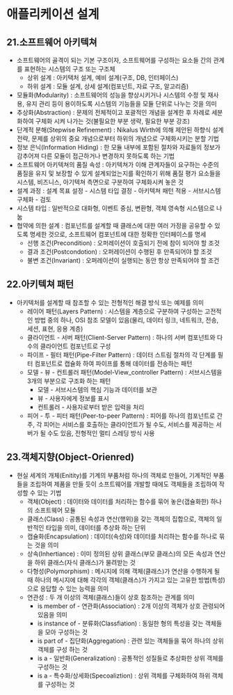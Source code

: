 # 애플리케이션 설계

## 21.소프트웨어 아키텍쳐
- 소프트웨어의 골격이 되는 기본 구조이자, 소프트웨어를 구성하는 요소들 간의 관계를 표현하는 시스템의 구조 또는 구조체
    + 상위 설계 : 아키택처 설계, 예비 설계(구조, DB, 인터페이스)
    + 하위 설계 : 모듈 설계, 상세 설계(컴포넌트, 자료 구조, 알고리즘)
- 모듈화(Modularity) : 소프트웨어의 성능을 향상시키거나 시스템의 수정 및 재사용, 유지 관리 등이 용이하도록 시스템의 기능들을 모듈 단위로 나누는 것을 의미
- 추상화(Abstraction) : 문제의 전체적이고 포괄적인 개념을 설계한 후 차례로 세분화하여 구체화 시켜 나가는 것(불필요한 부분 생략, 필요한 부분 강조)
- 단계적 분해(Stepwise Refinement) : Nikalus Wirth에 의해 제안된 하향식 설계 전략, 문제를 상위의 중요 개념으로부터 하위의 개념으로 구체화시키는 분할 기법
- 정보 은닉(Information Hiding) : 한 모듈 내부에 포함된 절차와 자료들의 정보가 감추어져 다른 모듈이 접근하거나 변경하지 못하도록 하는 기법
- 소프트웨어 아키텍쳐의 품질 속성 : 아키텍쳐가 이해 관계자들이 요구하는 수준의 품질을 유지 및 보장할 수 있게 설계되었는지를 확인하기 위해 품질 평가 요소들을 시스템, 비즈니스, 아기텍쳐 측면으로 구분하여 구체화시켜 놓은 것
- 설계 과정 : 설계 목표 설정 - 시스템 타입 결정 - 아키텍쳐 패턴 적용 - 서브시스템 구체화 - 검토
- 시스템 타입 : 일반적으로 대화형, 이벤트 중심, 변환형, 객체 영속형 시스템으로 나눔
- 협약에 의한 설계 : 컴포넌트를 설계할 때 클래스에 대한 여러 가정을 공유할 수 있도록 명세한 것으로, 소프트웨어 컴포넌트에 대한 정확한 인터페이스를 명세
    + 선행 조건(Precondition) : 오퍼레이션이 호출되기 전에 참이 되어야 할 조것
    + 결과 조건(Postcondotion) : 오퍼레이션이 수행된 후 만족되어야 할 조것
    + 불변 조건(Invariant) : 오퍼레이션이 실행되는 동안 항상 만족되어야 할 조건

## 22.아키텍쳐 패턴
- 아키텍처를 설계할 때 참조할 수 있는 전형적인 해결 방식 또는 예제를 의미
    + 레이어 패턴(Layers Pattern) : 시스템을 계층으로 구분하여 구성하는 고전적인 방법 중의 하나, OSI 참조 모델이 있음(물리, 데이터 링크, 네트워크, 전송, 세션, 표현, 응용 계층)
    + 클라이언트 - 서버 패턴(Client-Server Pattern) : 하나의 서버 컴포넌트와 다수의 클라이언트 컴포넌트로 구성
    + 파이프 - 필터 패턴(Pipe-Filter Pattern) : 데이터 스트림 절차의 각 단계를 필터 컴포넌트로 캡슐화 하여 파이프를 통해 데이터를 전송하는 패턴
    + 모델 - 뷰 - 컨트롤러 패턴(Model-View_controller Pattern) : 서브시스템을 3개의 부분으로 구조화 하는 패턴
        * 모델 - 서브시스템의 핵심 기능과 데이터를 보관
        * 뷰 - 사용자에게 정보를 표시
        * 컨트롤러 - 사용자로부터 받은 입력을 처리
    + 피어 - 투 - 피터 패턴(Peer-to-peer Pattern) : 피어를 하나의 컴포넌트로 간주, 각 피어는 서비스를 호출하는 클라이언트가 될 수도, 서비스를 제공하는 서버가 될 수도 있음, 전형적인 멀티 스레딩 방식 사용

## 23.객체지향(Object-Orienred)
- 현실 세계의 개체(Enitity)를 기계의 부품처럼 하나의 객체로 만들어, 기계적인 부품들을 조립하여 제품을 만들 듯이 소프트웨어를 개발할 때에도 객체들을 조립하여 작성할 수 있는 기법
    + 객체(Object) : 데이터와 데이터를 처리하는 함수를 묶어 놓은(갭슐화한) 하나의 소프트웨어 모듈
    + 클래스(Class) : 공통된 속성과 연산(행위)을 갖는 객체의 집합으로, 객체의 일반적인 타입을 의미, 데이터를 추상화 하는 단위
    + 캡슐화(Encapsulation) : 데이터(속성)와 데이터를 처리하는 함수를 하나로 묶는 것을 의미
    + 상속(Inhertiance) : 이미 정의된 상위 클래스(부모 클래스)의 모든 속성과 연산을 하위 클래스(자식 클래스)가 물려받는 것
    + 다형성(Polymorphism) : 메시지에 의해 객체(클래스)가 연산을 수행하게 될 때 하나의 메시지에 대해 각각의 객체(클래스)가 가지고 있는 고유한 방법(특성)으로 응답할 수 있는 능력을 의미
    + 연관성 : 두 개 이상의 객체(클래스)들이 상호 참조하는 관계를 의미
        * is member of - 연관화(Association) : 2개 이상의 객체가 상호 관령되어 있음을 의미
        * is instance of - 분류화(Classfiation) : 동일한 형의 특성을 갖는 객체들을 모아 구성하는 것
        * is part of - 집단화(Aggregation) : 관련 있는 객체들을 묶어 하나의 상위 객체를 구성 하는 것
        * is a - 일반화(Generalization) : 공통적인 성질들로 추상화한 상위 객체를 구성하는 것
        * is a - 특수화/상세화(Specoaliztion) : 상위 객체를 구체화하여 하위 객체를 구성하는 것